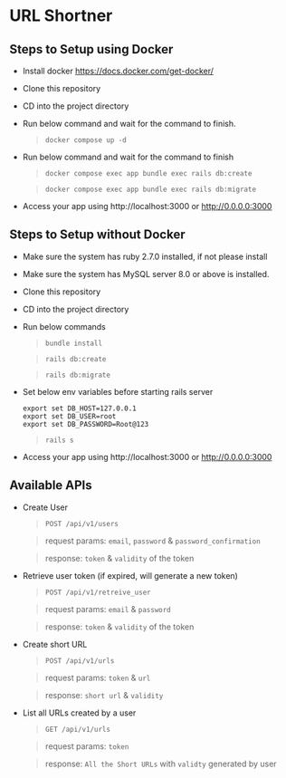 # URL Shortner

## Steps to Setup using Docker

* Install docker https://docs.docker.com/get-docker/
* Clone this repository
* CD into the project directory
* Run below command and wait for the command to finish.
  > `docker compose up -d`
* Run below command and wait for the command to finish
  > `docker compose exec app bundle exec rails db:create`
  
  > `docker compose exec app bundle exec rails db:migrate`
* Access your app using http://localhost:3000 or http://0.0.0.0:3000


## Steps to Setup without Docker

* Make sure the system has ruby 2.7.0 installed, if not please install
* Make sure the system has MySQL server 8.0 or above is installed.
* Clone this repository
* CD into the project directory
* Run below commands
  > `bundle install`
  
  > `rails db:create`
  
  > `rails db:migrate`
  
* Set below env variables before starting rails server
  ```
  export set DB_HOST=127.0.0.1
  export set DB_USER=root
  export set DB_PASSWORD=Root@123
  ```
  > `rails s`
* Access your app using http://localhost:3000 or http://0.0.0.0:3000

## Available APIs

* Create User
  > `POST /api/v1/users`
  
  > request params: `email`, `password` & `password_confirmation`
  
  > response: `token` & `validity` of the token
  
* Retrieve user token (if expired, will generate a new token)
  > `POST /api/v1/retreive_user`
  
  > request params: `email` & `password`
  
  > response: `token` & `validity` of the token
  
* Create short URL
  > `POST /api/v1/urls`
  
  > request params: `token` & `url`
  
  > response: `short url` & `validity`
  
* List all URLs created by a user
  > `GET /api/v1/urls`
  
  > request params: `token`
  
  > response: `All the Short URLs` with `validty` generated by user
